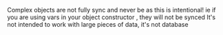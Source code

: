 Complex objects are not fully sync and never be as this is intentional! 
ie if you are using vars in your object constructor , they will not be synced
It's not intended to work with large pieces of data, it's not database